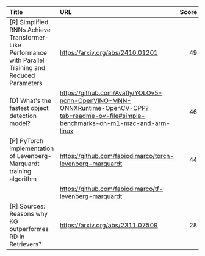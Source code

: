 | Title                                                                                                  | URL                                                                                                                                    |   Score | Date                |
|:-------------------------------------------------------------------------------------------------------|:---------------------------------------------------------------------------------------------------------------------------------------|--------:|:--------------------|
| [R] Simplified RNNs Achieve Transformer-Like Performance with Parallel Training and Reduced Parameters | https://arxiv.org/abs/2410.01201                                                                                                       |      49 | 2024-12-02 13:19:02 |
| [D] What's the fastest object detection model?                                                         | https://github.com/Avafly/YOLOv5-ncnn-OpenVINO-MNN-ONNXRuntime-OpenCV-CPP?tab=readme-ov-file#simple-benchmarks-on-m1-mac-and-arm-linux |      46 | 2024-11-30 06:00:40 |
| [P] PyTorch implementation of Levenberg-Marquardt training algorithm                                   | https://github.com/fabiodimarco/torch-levenberg-marquardt                                                                              |      44 | 2024-12-02 12:54:53 |
|                                                                                                        | https://github.com/fabiodimarco/tf-levenberg-marquardt                                                                                 |         |                     |
| [R] Sources: Reasons why KG outperformes RD in Retrievers?                                             | https://arxiv.org/abs/2311.07509                                                                                                       |      28 | 2024-12-01 14:17:17 |